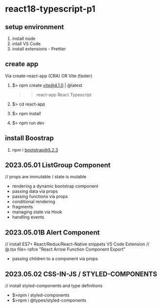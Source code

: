 # react18-typescript-p1

## setup environment

1. install node
2. intall VS Code
3. install extensions - Prettier

## create app

Via create-react-app (CRA) OR Vite (faster)

1. $> npm create vite@4.1.0 | @latest

   > > react-app
   > > React
   > > Typescript

2. $> cd react-app
3. $> npm install
4. $> npm run dev

## install Boostrap

1. npm i bootstrap@5.2.3

## 2023.05.01 ListGroup Component

// props are immutable / state is mutable

- rendering a dynamic bootstrap component
- passing data via props
- passing functions via props
- conditional rendering
- fragments
- managing state via Hook
- handling events

## 2023.05.01B Alert Component

// install ES7+ React/Redux/React-Native snippets VS Code Extension
// @.tsx file> rafce "React Arrow Function Component Export"

- passing children to a component via props

## 2023.05.02 CSS-IN-JS / STYLED-COMPONENTS

// install styled-components and type definitions
- $>npm i styled-components
- $>npm i @types/styled-components

